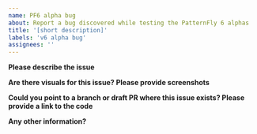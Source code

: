 ```yaml
---
name: PF6 alpha bug
about: Report a bug discovered while testing the PatternFly 6 alphas
title: '[short description]'
labels: 'v6 alpha bug'
assignees: ''
---
```


**Please describe the issue**

**Are there visuals for this issue? Please provide screenshots**

**Could you point to a branch or draft PR where this issue exists? Please provide a link to the code**

**Any other information?**
